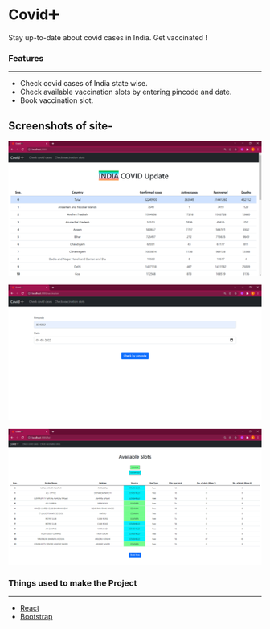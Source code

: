 # Covid➕
Stay up-to-date about covid cases in India. Get vaccinated !


 ### Features
-------------------------------------------------------------------------------------------------------------
- Check covid cases of India state wise.
- Check available vaccination slots by entering pincode and date.
- Book vaccination slot.




## Screenshots of site- 
![Screenshot](./Screenshots/1.png?raw=true "Screenshot")

![Screenshot](./Screenshots/2.png?raw=true "Screenshot")

![Screenshot](./Screenshots/3.png?raw=true "Screenshot")








### Things used to make the Project
-------------------------------------------------------------------------------------------------------------
- [React](https://reactjs.org/)
- [Bootstrap](https://getbootstrap.com/docs/5.0/getting-started/introduction/)
